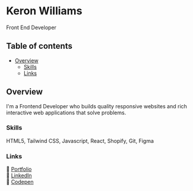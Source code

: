 # Keron Williams

Front End Developer

## Table of contents

- [Overview](#overview)
  - [Skills](#skills)
  - [Links](#links)

## Overview

I'm a Frontend Developer who builds quality responsive websites and rich interactive web applications that solve problems.

### Skills

HTML5, Tailwind CSS, Javascript, React, Shopify, Git, Figma

### Links

🔗 [Portfolio](https://ikeronx.github.io/portfolio-v2/)<br>
🔗 [LinkedIn](https://www.linkedin.com/in/keron-williams/)<br>
🔗 [Codepen](https://codepen.io/ikeronx)
